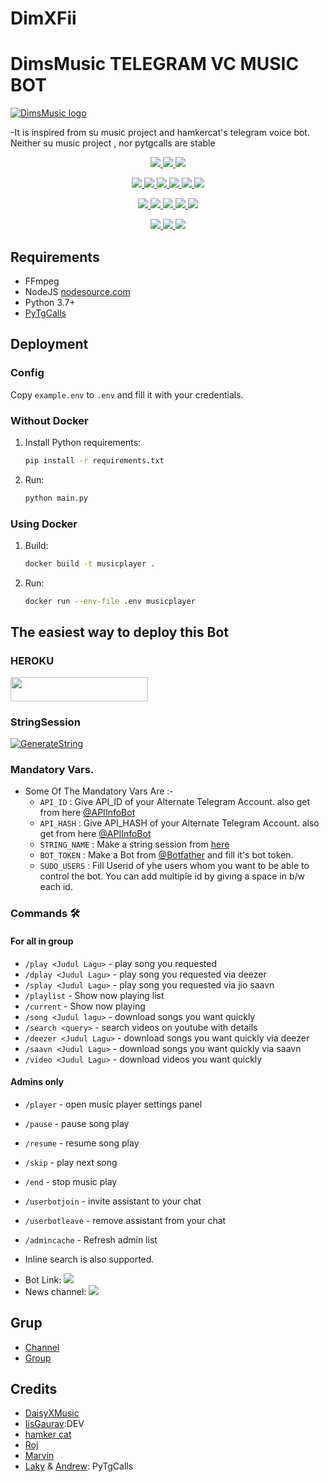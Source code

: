 # DimXFii
# DimsMusic TELEGRAM VC MUSIC BOT 
[![DimsMusic logo](https://telegra.ph/file/65cae848eaf116052b754.jpg)](https://t.me/W2HSupport)


-It is inspired from su music project and hamkercat's telegram voice bot.
Neither su music project , nor pytgcalls are stable


<p align="center">
<a href="https://app.codacy.com/gh/Boncel-Cell/DimsMusic?utm_source=github.com&utm_medium=referral&utm_content=Boncel-Cell/DimsMusic&utm_campaign=Badge_Grade_Settings" alt="Codacy Badge">
<img src="https://api.codacy.com/project/badge/Grade/6141417ceaf84545bab6bd671503df51" /> </a>
<a href="https://github.com/Boncel-Cell/DimsMusic" alt="Libraries.io dependency status for GitHub repo"> <img src="https://img.shields.io/librariesio/github/Boncel-Cell/DimsMusic" /> </a>
<a href="https://github.com/Boncel-Cell/DimsMusic" alt="HitCount"> <img src="http://hits.dwyl.com/Boncel-Cell/DimsMusic.svg" /> </a>
</p>
<p align="center">
<a href="https://github.com/Boncel-Cell/DimsMusic" alt="GitHub closed issues"> <img src="https://img.shields.io/github/issues-closed-raw/Boncel-Cell/DimsMusic?style=flat&logo=github&color=success" /> </a>
<a href="https://github.com/Boncel-Cell/DimsMusic" alt="GitHub commit activity"> <img src="https://img.shields.io/github/commit-activity/m/Boncel-Cell/DimsMusic" /> </a>
<a href="https://github.com/Boncel-Cell/DimsMusic/graphs/contributors" alt="GitHub contributors"> <img src="https://img.shields.io/github/contributors/Boncel-Cell/DimsMusic?style=flat&logo=github" /> </a>
<a href="https://github.com/Boncel-Cell/DimsMusic/network/members" alt="GitHub forks"> <img src="https://img.shields.io/github/forks/Boncel-Cell/DimsMusic?label=Forks&logo=github" /> </a>
<a href="https://github.com/Boncel-Cell/DimsMusic" alt="GitHub closed pull requests"> <img src="https://img.shields.io/github/issues-pr-closed-raw/Boncel-Cell/DimsMusic?color=success" /> </a>
<a href="https://github.com/Boncel-Cell/DimsMusic" alt="GitHub issues"> <img src="https://img.shields.io/github/issues-raw/Boncel-Cell/DimsMusic?style=flat&logo=github&color=yellow" /> </a>
</p>
<p align="center">
<a href="https://github.com/Boncel-Cell/DimsMusic" alt="GitHub release (latest by date including pre-releases)"> <img src="https://img.shields.io/github/v/release/Boncel-Cell/DimsMusic?include_prereleases?style=flat&logo=github" /> </a>
<a href="https://www.python.org/" alt="made-with-python"> <img src="https://img.shields.io/badge/Made%20with-Python-1f425f.svg?style=flat&logo=python&color=blue" /> </a>
<a href="https://github.com/Boncel-Cell/DimsMusic" alt="Docker!"> <img src="https://aleen42.github.io/badges/src/docker.svg" /> </a>
<a href="https://github.com/Boncel-Cell/DimsMusic" alt="GitHub repo size"> <img src="https://img.shields.io/github/repo-size/Boncel-Cell/DimsMusic" /> </a>
<a href="https://github.com/Boncel-Cell/DimsMusic/blob/master/LICENSE" alt="GPLv3 license"> <img src="https://img.shields.io/badge/License-GPLv3-blue.svg" /> </a>
</p>
<p align="center">
<a href="https://github.com/Boncel-Cell/DimsMusic" alt="Telegram!"> <img src="https://aleen42.github.io/badges/src/telegram.svg" /> </a>
<a href="https://github.com/Boncel-Cell/DimsMusic/graphs/commit-activity" alt="Maintenance"> <img src="https://img.shields.io/badge/Maintained%3F-yes-green.svg" /> </a>
<a href="https://makeapullrequest.com" alt="PRs Welcome"> <img src="https://img.shields.io/badge/PRs-welcome-brightgreen.svg?style=flat-square" /> </a>
</p>


## Requirements

- FFmpeg
- NodeJS [nodesource.com](https://nodesource.com/)
- Python 3.7+
- [PyTgCalls](https://github.com/pytgcalls/pytgcalls)

## Deployment

### Config

Copy `example.env` to `.env` and fill it with your credentials.

### Without Docker

1. Install Python requirements:
   ```bash
   pip install -r requirements.txt
   ```
2. Run:
   ```bash
   python main.py
   ```

### Using Docker

1. Build:
   ```bash
   docker build -t musicplayer .
   ```
2. Run:
   ```bash
   docker run --env-file .env musicplayer
   ```

## The easiest way to deploy this Bot
### HEROKU
<a href="https://heroku.com/deploy?template=https://github.com/Boncel-Cell/DimsMusic"> <img src="https://img.shields.io/badge/Deploy%20To%20Heroku-red?style=for-the-badge&logo=heroku" width="220" height="38.45"/></a></p>

### StringSession

[![GenerateString](https://img.shields.io/badge/repl.it-generateString-yellowgreen)](https://replit.com/@GalaxyOp/W2HMusicBot#main.py) 


### Mandatory Vars.

- Some Of The Mandatory Vars Are :-
   - `API_ID` :  Give API_ID of your Alternate Telegram Account. also get from here [@APIInfoBot](https://t.me/APIinfoBot)
   - `API_HASH` :  Give API_HASH of your Alternate Telegram Account. also get from here [@APIInfoBot](https://t.me/APIinfoBot)
   - `STRING_NAME` :  Make a string session from [here](https://replit.com/@QueenArzoo/VCPlayBot)
   - `BOT_TOKEN` :  Make a Bot from [@Botfather](https://t.me/botfather) and fill it's bot token.
   - `SUDO_USERS` :  Fill Userid of yhe users whom you want to be able to control the bot. You can add multiple id by giving a space in b/w each id.


### Commands 🛠
#### For all in group
- `/play <Judul Lagu>` - play song you requested
- `/dplay <Judul Lagu>` - play song you requested via deezer
- `/splay <Judul Lagu>` - play song you requested via jio saavn
- `/playlist` - Show now playing list
- `/current` - Show now playing
- `/song <Judul lagu>` - download songs you want quickly
- `/search <query>` - search videos on youtube with details
- `/deezer <Judul Lagu>` - download songs you want quickly via deezer
- `/saavn <Judul Lagu>` - download songs you want quickly via saavn
- `/video <Judul Lagu>` - download videos you want quickly


#### Admins only
- `/player` - open music player settings panel
- `/pause` - pause song play
- `/resume` - resume song play
- `/skip` - play next song
- `/end` - stop music play
- `/userbotjoin` - invite assistant to your chat
- `/userbotleave` - remove assistant from your chat
- `/admincache` - Refresh admin list

- Inline search is also supported.

* Bot Link:  <a href="https://t.me/DimsMusicBot" alt="DimsMusic"> <img src="https://img.shields.io/badge/%F0%9F%A4%96%20-DimsMusic-blue" /> </a>
* News channel: <a  href="https://t.me/Golden_quotes_indonesia" alt="DimsMusic Updates"> <img  src="https://img.shields.io/badge/%F0%9F%92%A1-DimsMusic%20Updates-9cf" /> </a>

## Grup
- [Channel](https://t.me/golden_quotes_indonesia)
- [Group](https://t.me/cari_doi_indonesia)

## Credits
- [DaisyXMusic](https://github.com/TeamDaisyX/DaisyXMusic)
- [IisGaurav](https://github.com/IisGaurav):DEV
- [hamker cat](https://github.com/thehamkercat/Telegram_VC_Bot)
- [Roj](https://github.com/rojserbest)
- [Marvin](https://github.com/BlackStoneReborn)
- [Laky](https://github.com/Laky-64) & [Andrew](https://github.com/AndrewLaneX): PyTgCalls
